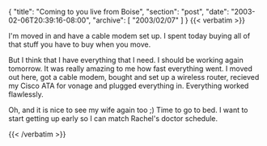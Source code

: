 {
  "title": "Coming to you live from Boise",
  "section": "post",
  "date": "2003-02-06T20:39:16-08:00",
  "archive": [
    "2003/02/07"
  ]
}
{{< verbatim >}}
<P>I'm moved in and have a cable modem set up.  I spent today buying all of that stuff you have to buy when you move. </P>
<P>But I think that I have everything that I need.  I should be working again tomorrow.  It was really amazing to me how fast everything went.  I moved out here, got a cable modem, bought and set up a wireless router, recieved my Cisco ATA for vonage and plugged everything in.  Everything worked flawlessly.</P>
<P>Oh, and it is nice to see my wife again too ;)  Time to go to bed.  I want to start getting up early so I can match Rachel's doctor schedule.</P>
{{< /verbatim >}}
